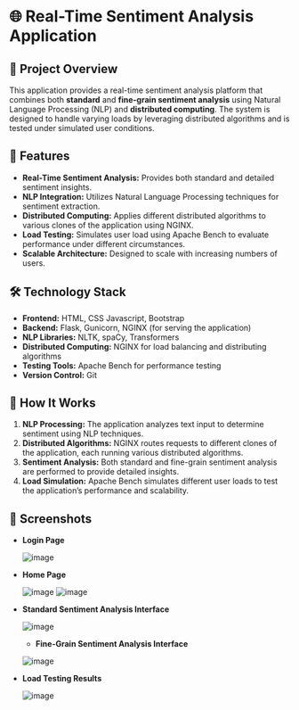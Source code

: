 # 🌐 Real-Time Sentiment Analysis Application

## 📝 Project Overview
This application provides a real-time sentiment analysis platform that combines both **standard** and **fine-grain sentiment analysis** using Natural Language Processing (NLP) and **distributed computing**. The system is designed to handle varying loads by leveraging distributed algorithms and is tested under simulated user conditions.

## 🚀 Features
- **Real-Time Sentiment Analysis:** Provides both standard and detailed sentiment insights.
- **NLP Integration:** Utilizes Natural Language Processing techniques for sentiment extraction.
- **Distributed Computing:** Applies different distributed algorithms to various clones of the application using NGINX.
- **Load Testing:** Simulates user load using Apache Bench to evaluate performance under different circumstances.
- **Scalable Architecture:** Designed to scale with increasing numbers of users.

## 🛠️ Technology Stack
- **Frontend:** HTML, CSS Javascript, Bootstrap
- **Backend:** Flask, Gunicorn, NGINX (for serving the application)
- **NLP Libraries:** NLTK, spaCy, Transformers
- **Distributed Computing:** NGINX for load balancing and distributing algorithms
- **Testing Tools:** Apache Bench for performance testing
- **Version Control:** Git

## 🔧 How It Works
1. **NLP Processing:** The application analyzes text input to determine sentiment using NLP techniques.
2. **Distributed Algorithms:** NGINX routes requests to different clones of the application, each running various distributed algorithms.
3. **Sentiment Analysis:** Both standard and fine-grain sentiment analysis are performed to provide detailed insights.
4. **Load Simulation:** Apache Bench simulates different user loads to test the application’s performance and scalability.

## 📸 Screenshots
- **Login Page**
  
  ![image](https://github.com/user-attachments/assets/5bcc6562-3646-4b17-99bb-d6be4c320ca2)
  
- **Home Page**
  
  ![image](https://github.com/user-attachments/assets/feb4f655-9614-4606-abb0-6c776edf291b)
  ![image](https://github.com/user-attachments/assets/713ea3af-bed9-425c-9bf8-03c9a937061d)

- **Standard Sentiment Analysis Interface**
  
  ![image](https://github.com/user-attachments/assets/5fb01663-743d-4108-b9b0-792ac661eda6)

  - **Fine-Grain Sentiment Analysis Interface**
  
  ![image](https://github.com/user-attachments/assets/0f20757f-5adb-4c66-9ccd-3f13d430155e)

- **Load Testing Results**
  
  ![image](https://github.com/user-attachments/assets/5f62d582-0cd0-48a9-a2bd-05b9587923a2)

